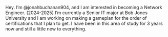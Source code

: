 Hey. 
I’m @jonahbuchanan904, and I am interested in becoming a Network Engineer. 
(2024-2025) I’m currently a Senior IT major at Bob Jones University and I am working on making a gameplan for the order of certifications that I plan to get. I have been in this area of study for 3 years now and still a little new to everything.

<!---
jonahbuchanan904/jonahbuchanan904 is a ✨ special ✨ repository because its `README.md` (this file) appears on your GitHub profile.
You can click the Preview link to take a look at your changes.
--->
